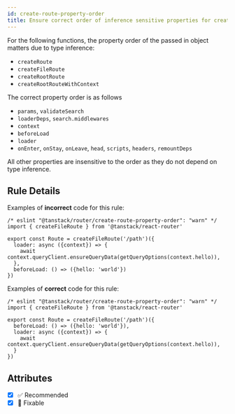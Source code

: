```yaml
---
id: create-route-property-order
title: Ensure correct order of inference sensitive properties for createRoute functions
---
```


For the following functions, the property order of the passed in object matters due to type inference:

- `createRoute`
- `createFileRoute`
- `createRootRoute`
- `createRootRouteWithContext`

The correct property order is as follows

- `params`, `validateSearch`
- `loaderDeps`, `search.middlewares`
- `context`
- `beforeLoad`
- `loader`
- `onEnter`, `onStay`, `onLeave`, `head`, `scripts`, `headers`, `remountDeps`

All other properties are insensitive to the order as they do not depend on type inference.

## Rule Details

Examples of **incorrect** code for this rule:

```tsx
/* eslint "@tanstack/router/create-route-property-order": "warn" */
import { createFileRoute } from '@tanstack/react-router'

export const Route = createFileRoute('/path')({
  loader: async ({context}) => {
    await context.queryClient.ensureQueryData(getQueryOptions(context.hello)),
  },
  beforeLoad: () => ({hello: 'world'})
})
```

Examples of **correct** code for this rule:

```tsx
/* eslint "@tanstack/router/create-route-property-order": "warn" */
import { createFileRoute } from '@tanstack/react-router'

export const Route = createFileRoute('/path')({
  beforeLoad: () => ({hello: 'world'}),
  loader: async ({context}) => {
    await context.queryClient.ensureQueryData(getQueryOptions(context.hello)),
  }
})
```

## Attributes

- [x] ✅ Recommended
- [x] 🔧 Fixable
